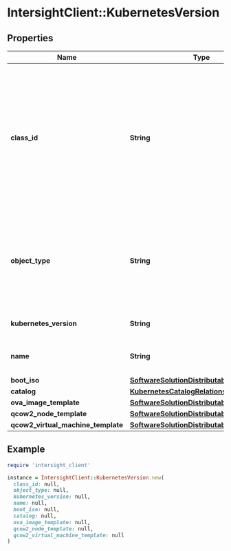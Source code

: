 # IntersightClient::KubernetesVersion

## Properties

| Name | Type | Description | Notes |
| ---- | ---- | ----------- | ----- |
| **class_id** | **String** | The fully-qualified name of the instantiated, concrete type. This property is used as a discriminator to identify the type of the payload when marshaling and unmarshaling data. | [default to &#39;kubernetes.Version&#39;] |
| **object_type** | **String** | The fully-qualified name of the instantiated, concrete type. The value should be the same as the &#39;ClassId&#39; property. | [default to &#39;kubernetes.Version&#39;] |
| **kubernetes_version** | **String** | Desired Kubernetes version. | [optional] |
| **name** | **String** | The name of this IKS kubernetes version. | [optional] |
| **boot_iso** | [**SoftwareSolutionDistributableRelationship**](SoftwareSolutionDistributableRelationship.md) |  | [optional] |
| **catalog** | [**KubernetesCatalogRelationship**](KubernetesCatalogRelationship.md) |  | [optional] |
| **ova_image_template** | [**SoftwareSolutionDistributableRelationship**](SoftwareSolutionDistributableRelationship.md) |  | [optional] |
| **qcow2_node_template** | [**SoftwareSolutionDistributableRelationship**](SoftwareSolutionDistributableRelationship.md) |  | [optional] |
| **qcow2_virtual_machine_template** | [**SoftwareSolutionDistributableRelationship**](SoftwareSolutionDistributableRelationship.md) |  | [optional] |

## Example

```ruby
require 'intersight_client'

instance = IntersightClient::KubernetesVersion.new(
  class_id: null,
  object_type: null,
  kubernetes_version: null,
  name: null,
  boot_iso: null,
  catalog: null,
  ova_image_template: null,
  qcow2_node_template: null,
  qcow2_virtual_machine_template: null
)
```

